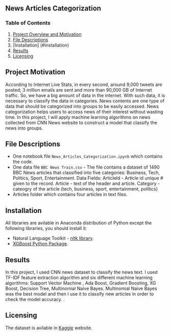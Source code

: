 ## News Articles Categorization

### Table of Contents

1. [Project Overview and Motivation](#motivation)
2. [File Descriptions](#files)
3. [Installation] (#installation)
4. [Results](#results)
5. [Licensing](#licensing)


## Project Motivation<a name="motivation"></a>

According to Internet Live Stats, in every second, around 9,000 tweets are posted; 3 million emails are sent and more than 90,000 GB of Internet traffic. So, we have a big amount of data in the internet. With such data, it is necessary to classify the data in categories. News contents are one type of data that should be categorized into groups to be easily accessed. News categorization helps users to access news of their interest without wasting time.
In this project, I will apply machine learning algorithms on news collected from CNN News website to construct a model that classify the news into groups.


## File Descriptions <a name="files"></a>
- One notebook file `News_Articles_Categorization.ipynb` which contains the code. 
- One data file `BBC News Train.csv` - The file contains a dataset of 1490 BBC News articles that classified into five categories: Business, Tech, Politics, Sport, Entertainment.
	Data Fields:
		ArticleId - Article id unique # given to the record.
		Article - text of the header and article.
		Category - cateogry of the article (tech, business, sport, entertainment, politics)
- Articles folder which contains four articles in text files.

## Installation <a name="installation"></a>
All libraries are avilable in Anaconda distribution of Python except the following libraries, you should install it:
- Natural Language Toolkit - [nltk library](https://www.nltk.org/).
- [XGBoost Python Package](https://pypi.org/project/xgboost/).
 

 
## Results<a name="results"></a>
In this project, I used CNN news dataset to classify the news text. I used TF-IDF feature extraction algorithm and six different machine learning algorithms: Support Vector Machine , Ada Boost, Gradient Boosting, XG Boost, Decision Tree, Multinomial Naive Bayes. Multinomial Naive Bayes was the best model and then I use it to classify new articles in order to check the model accuracy. . 

## Licensing <a name="licensing"></a>
The dataset is avilable in [Kaggle](www.kaggle.com/c/learn-ai-bbc/data) website. 